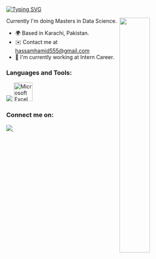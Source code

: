[![Typing SVG](https://readme-typing-svg.demolab.com?font=Fira+Code&pause=1000&color=094EFF&multiline=true&width=435&height=60&lines=Hi%2C+My+name+is+Hassam+Hamid;I'm+a+Data+Analyst+and+Data+Scientist+)](https://git.io/typing-svg)

<img width="40%" src="https://r7q6w9z6.rocketcdn.me/career/wp-content/uploads/2020/03/hello.gif" align="right" />

Currently I'm doing Masters in Data Science.

* 🌍  Based in Karachi, Pakistan.
* ✉️  Contact me at [hassamhamid555@gmail.com](mailto:hassamhamid555@gmail.com)
* 🚀  I'm currently working at Intern Career.


### Languages and Tools:

<p align="left">
   <img src="https://skillicons.dev/icons?i=mysql,postgresql,python,html,css,bootstrap,bash,powershell,github,vscode&perline=8"/>
<img src="https://www.logolynx.com/images/logolynx/e5/e50d4b174c6108a7b1b5271bd58b4e45.png" alt="Microsoft Excel" style="width: 50px; height: 50px;"/>

</p>

### Connect me on:

<p align="left">
    <a href="https://www.linkedin.com/in/hassam-hamid-007h" target="_blank" rel="noreferrer">
        <img src="https://skillicons.dev/icons?i=linkedin"/>&thinsp;
  </a>
    
</p>
